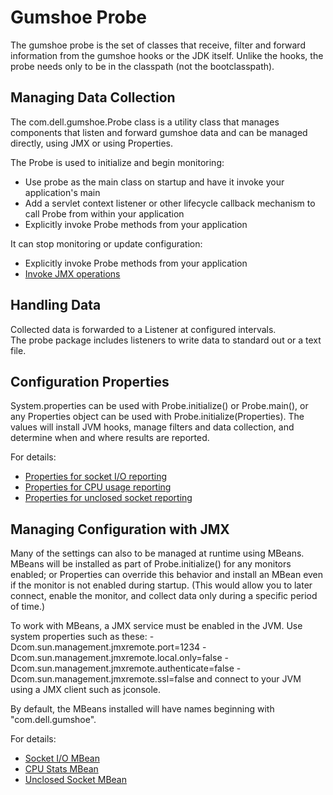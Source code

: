 Gumshoe Probe
=============

The gumshoe probe is the set of classes that receive, filter and forward information from the gumshoe hooks
or the JDK itself.  Unlike the hooks, the probe needs only to be in the classpath (not the bootclasspath).  

Managing Data Collection
------------------------

The com.dell.gumshoe.Probe class is a utility class that manages components that listen and forward
gumshoe data and can be managed directly, using JMX or using Properties.

The Probe is used to initialize and begin monitoring:
- Use probe as the main class on startup and have it invoke your application's main
- Add a servlet context listener or other lifecycle callback mechanism to call Probe from within your application
- Explicitly invoke Probe methods from your application

It can stop monitoring or update configuration:
- Explicitly invoke Probe methods from your application
- [Invoke JMX operations](jmx.md)

Handling Data
-------------

Collected data is forwarded to a Listener at configured intervals.  
The probe package includes listeners to write data to standard out or a text file.

Configuration Properties
------------------------

System.properties can be used with Probe.initialize() or Probe.main(), 
or any Properties object can be used with Probe.initialize(Properties).
The values will install JVM hooks, manage filters and data collection,
and determine when and where results are reported.

For details:
- [Properties for socket I/O reporting](properties-socket-io.md)
- [Properties for CPU usage reporting](properties-cpu-stats.md)
- [Properties for unclosed socket reporting](properties-unclosed-socket.md)

Managing Configuration with JMX
-------------------------------

Many of the settings can also to be managed at runtime using MBeans.
MBeans will be installed as part of Probe.initialize()
for any monitors enabled; or Properties can override this behavior
and install an MBean even if the monitor is not enabled during startup.
(This would allow you to later connect, enable the monitor,
and collect data only during a specific period of time.)

To work with MBeans, a JMX service must be enabled in the JVM.
Use system properties such as these:
  -Dcom.sun.management.jmxremote.port=1234
  -Dcom.sun.management.jmxremote.local.only=false
  -Dcom.sun.management.jmxremote.authenticate=false
  -Dcom.sun.management.jmxremote.ssl=false
and connect to your JVM using a JMX client such as jconsole.

By default, the MBeans installed will have names beginning with "com.dell.gumshoe".  
  
For details:
- [Socket I/O MBean](jmx-socket-io.md)
- [CPU Stats MBean](jmx-cpu-stats.md)
- [Unclosed Socket MBean](jmx-unclosed-socket.md) 